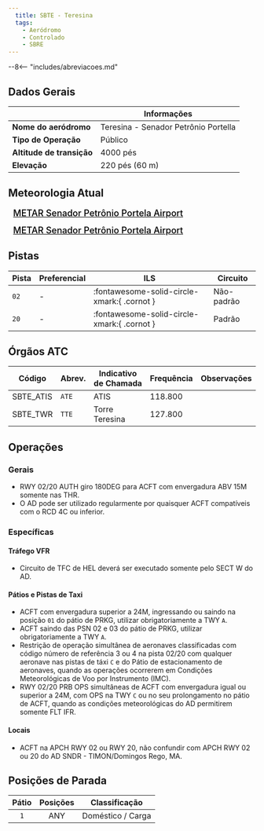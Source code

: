 ```yaml
---
  title: SBTE - Teresina
  tags:
    - Aeródromo
    - Controlado
    - SBRE
---
```


--8<-- "includes/abreviacoes.md"

## Dados Gerais

|                              | Informações                          |
|------------------------------|--------------------------------------|
| **Nome do aeródromo**        | Teresina - Senador Petrônio Portella |
| **Tipo de Operação**         | Público                              |
| **Altitude de transição**    | 4000 pés                             |
| **Elevação**                 | 220 pés (60 m)                       |

## Meteorologia Atual

<a href="https://metar-taf.com/pt/SBTE" target="_blank" id="metartaf-LkzIl7SM"  style="font-size:18px; font-weight:500; color:#000; width:300px; height:435px; display:var(--show-dark); background-color: var(--md-default-bg-color); padding: 10px; margin: 0 0px 0.5em;">METAR Senador Petrônio Portela Airport</a>
<script async defer crossorigin="anonymous" src="https://metar-taf.com/pt/embed-js/SBTE?u=56997&bg_color=182061&qnh=hPa&rh=rh&target=LkzIl7SM"></script>
<a href="https://metar-taf.com/pt/SBTE" target="_blank" id="metartaf-LkzIl7SN" style="font-size:18px; font-weight:500; color:#000; width:300px; height:435px; display:var(--show-light); background-color: var(--md-default-bg-color); padding: 10px; margin: 0 0px 0.5em;">METAR Senador Petrônio Portela Airport</a>
<script async defer crossorigin="anonymous" src="https://metar-taf.com/pt/embed-js/SBTE?u=56997&qnh=hPa&rh=rh&target=LkzIl7SN"></script>

## Pistas

| Pista | Preferencial  | ILS                                         | Circuito   |
|-------|---------------|---------------------------------------------|------------|
| `02`  | -             | :fontawesome-solid-circle-xmark:{ .cornot }    | Não-padrão     |
| `20`  | -             | :fontawesome-solid-circle-xmark:{ .cornot } | Padrão     |

## Órgãos ATC

| Código     | Abrev. | Indicativo de Chamada | Frequência | Observações |
| ---------- | ------ | --------------------- | ---------- | ----------- |
| SBTE_ATIS  | `ATE`  | ATIS                  | 118.800    |             |
| SBTE_TWR   | `TTE`  | Torre Teresina        | 127.800    |             |

## Operações

### Gerais

- RWY 02/20 AUTH giro 180DEG para ACFT com envergadura ABV 15M somente nas THR.
- O AD pode ser utilizado regularmente por quaisquer ACFT compatíveis com o RCD 4C ou inferior.

### Específicas

#### Tráfego VFR

- Circuito de TFC de HEL deverá ser executado somente pelo SECT W do AD.

#### Pátios e Pistas de Taxi

- ACFT com envergadura superior a 24M, ingressando ou saindo na posição `01` do pátio de PRKG, utilizar obrigatoriamente a TWY `A`.
- ACFT saindo das PSN 02 e 03 do pátio de PRKG, utilizar obrigatoriamente a TWY `A`.
- Restrição de operação simultânea de aeronaves classificadas com código número de referência 3 ou 4 na pista 02/20 com qualquer aeronave nas pistas de táxi `C` e do Pátio de estacionamento de aeronaves, quando as operações ocorrerem em Condições Meteorológicas de Voo por Instrumento (IMC).
- RWY 02/20 PRB OPS simultâneas de ACFT com envergadura igual ou superior a 24M, com OPS na TWY `C` ou no seu prolongamento no pátio de ACFT, quando as condições meteorológicas do AD permitirem somente FLT IFR.

#### Locais

- ACFT na APCH RWY 02 ou RWY 20, não confundir com APCH RWY 02 ou 20 do AD SNDR - TIMON/Domingos Rego, MA.

## Posições de Parada

| Pátio     | Posições  | Classificação                     |
|:---------:|:---------:|-----------------------------------|
| `1`       | ANY       | Doméstico / Carga                 |
